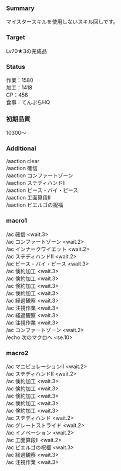 ### Summary  
  
マイスタースキルを使用しないスキル回しです。  
  
### Target  
  
Lv70★3の完成品  
  
### Status  
  
作業：1580  
加工：1418  
CP：456  
食事：てんぷらHQ  
  
### 初期品質  
  
10300～  
  
### Additional  
  
/aaction clear  
/aaction 確信  
/aaction コンファートゾーン  
/aaction ステディハンドII  
/aaction ピース・バイ・ピース  
/aaction 工面算段II  
/aaction ビエルゴの祝福  
  
### macro1  
  
/ac 確信 <wait.3>  
/ac コンファートゾーン <wait.2>  
/ac インナークワイエット <wait.2>  
/ac ステディハンドII <wait.2>  
/ac ピース・バイ・ピース <wait.3>  
/ac 倹約加工 <wait.3>  
/ac 倹約加工 <wait.3>  
/ac 倹約加工 <wait.3>  
/ac 倹約加工 <wait.3>  
/ac 経過観察 <wait.3>  
/ac 注視作業 <wait.3>  
/ac 経過観察 <wait.3>  
/ac 注視作業 <wait.3>  
/ac コンファートゾーン <wait.2>  
/echo 次のマクロへ <se.10>  
  
### macro2  
  
/ac マニピュレーションII <wait.2>  
/ac ステディハンドII <wait.2>  
/ac 倹約加工 <wait.3>  
/ac 倹約加工 <wait.3>  
/ac 倹約加工 <wait.3>  
/ac 倹約加工 <wait.3>  
/ac 倹約加工 <wait.3>  
/ac ステディハンド <wait.2>  
/ac グレートストライド <wait.2>  
/ac イノベーション <wait.2>  
/ac 工面算段II <wait.2>  
/ac ビエルゴの祝福 <wait.3>  
/ac 経過観察 <wait.3>  
/ac 注視作業 <wait.3>  
  
